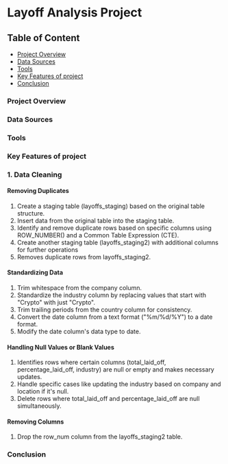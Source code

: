 # Layoff Analysis Project

## Table of Content
- [Project Overview](#project-overview)
- [Data Sources](#data-sources)
- [Tools](#tools)
- [Key Features of project](#key-features-of-project)
- [Conclusion](#conclusion)

### Project Overview
### Data Sources
### Tools

### Key Features of project

### 1. Data Cleaning

#### Removing Duplicates
1. Create a staging table (layoffs_staging) based on the original table structure.
2. Insert data from the original table into the staging table.
3. Identify and remove duplicate rows based on specific columns using ROW_NUMBER() and a Common Table Expression (CTE).
4. Create another staging table (layoffs_staging2) with additional columns for further operations
5. Removes duplicate rows from layoffs_staging2.

#### Standardizing Data
1. Trim whitespace from the company column.
2. Standardize the industry column by replacing values that start with "Crypto" with just "Crypto".
3. Trim trailing periods from the country column for consistency.
4. Convert the date column from a text format ("%m/%d/%Y") to a date format.
5. Modify the date column's data type to date.

#### Handling Null Values or Blank Values
1. Identifies rows where certain columns (total_laid_off, percentage_laid_off, industry) are null or empty and makes necessary updates.
2. Handle specific cases like updating the industry based on company and location if it's null.
3. Delete rows where total_laid_off and percentage_laid_off are null simultaneously.

#### Removing Columns
1. Drop the row_num column from the layoffs_staging2 table.

### Conclusion
